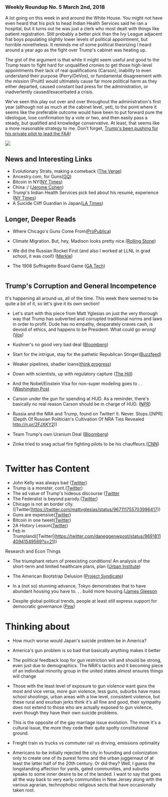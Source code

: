 
### Weekly Roundup No. 5 March 2nd, 2018

A lot going on this week in and around the White House. You might not have even heard that his pick to head Indian Health Services said he ran a hospital, but it turns out he was just a clerk who most dealt with things like patient registration. Still probably a better pick than the Ivy League adjacent frat boys populating slightly lower levels of political appointment, but horrible nonetheless. It reminds me of some political theorizing I heard around a year ago as the fight over Trump's cabinet was heating up. 

The gist of the argument is that while it might seem useful and good to the Trump team to fight hard for unqualified cronies to get those high-level appointments their lack of real qualifications (Carson), inability to even understand their purpose (Perry/DeVos), or fundamental disagreement with the mission (Pruitt) would ultimately cause far more political harm as they either departed, caused constant bad press for the administration, or inadvertently caused/exacerbated a crisis. 

We've seen this play out over and over throughout the administration's first year (although not as much at the cabinet level, yet), to the point where it seems like the preferable outcome would have been to put forward pure the ideologue, lose confirmation by a vote or two, and then easily pass a steady, but qualified and knowledge conservative. At least, that seems like a more reasonable strategy to me. Don't forget, [Trump's been pushing for his private pilot to lead the FAA](https://www.axios.com/exclusive-trump-privately-pushing-personal-pilot-to-run-faa-1519595187-5a735cc4-63e6-4348-b980-1aadf0b8e80d.html)!

![](https://farm5.staticflickr.com/4609/40572326001_ba1cb04853_c.jpg)

## News and Interesting Links

* Evolutionary Strats, making a comeback ([The Verge](https://www.theverge.com/tldr/2018/2/28/17062338/ai-agent-atari-q-bert-cracked-bug-cheat))
* Ancestry.com, for Guns([GQ](https://www.gq.com/story/inside-federal-bureau-of-way-too-many-guns/))
* Bitcoin in NY([NY Times](https://www.nytimes.com/2018/02/28/business/economy/bitcoin-electricity-productivity.html))
* China :/ ([Jerome Cohen](http://www.jeromecohen.net/jerrys-blog/china-is-likely-to-enter-another-long-period-of-severe-dictatorship))
* Trump's Indian Health Services pick lied about his resumé, experience ([NY Times](https://nytimes.com/2018/02/22/us/politics/indian-health-service-robert-weaver.html))
* A Suicide Cliff Guardian in Japan([LA Times](http://www.latimes.com/world/asia/la-fg-japan-suicide-20180222-story.html?outputType=amp))
![]()

## Longer, Deeper Reads
* Where Chicago's Guns Come From([ProPublica](https://www.propublica.org/article/how-chicago-gets-its-gun))
* Climate Migration. But, hey, Madison looks pretty nice.([Rolling Stone](https://www.rollingstone.com/politics/news/welcome-to-the-age-of-climate-migration-w516974))
* We did the Russian Rocket First (and also I worked at LLNL in grad school, it was cool!) ([Merkle](http://www.merkle.com/pluto/pluto.html))

* The 1908 Suffragette Board Game ([GA Tech](http://pwp.gatech.edu/suffragetto/historiography/))

![]()
## Trump's Corruption and General Incompetence

It's happening all around us, all of the time. This week there seemed to be quite a bit of it, so let's give it its own section!

* Let's start with this piece from Matt Yglesias on just the very thorough way that Trump has subverted and corrupted traditional norms and laws in order to profit. Dude has no empathy, desparately craves cash, is devoid of ethics, and happens to be President. What could go wrong!([Vox](https://www.vox.com/policy-and-politics/2018/3/1/17056562/trump-corruption-midterms))

* Kushner's no good very bad deal ([Bloomberg](https://www.bloomberg.com/graphics/2017-kushners-china-deal-flop-was-part-of-much-bigger-hunt-for-cash/))

* Start for the intrigue, stay for the pathetic Republican Stinger([Buzzfeed](https://www.buzzfeed.com/amphtml/tariniparti/as-trump-spirals-many-of-his-staffers-are-looking-to-exit?utm_term=.xqz8KO7dj))

* Weaker pipelines, shadier loans([think progress](https://thinkprogress.org/trump-rolled-back-pipeline-safety-regulations-benefiting-equity-firm-that-loaned-money-to-kushner-ca1c372857d7/))

* Down with scientists, up with regulatory capture ([The Hill](http://thehill.com/opinion/energy-environment/375308-trumps-epa-replaced-scientists-with-industry-advisors-under-the?amp))

* And the Nobel/Einstein Visa for non-super modeling goes to . . ([Washington Post](https://www.washingtonpost.com/amphtml/politics/questions-linger-about-how-melania-trump-a-slovenian-model-scored-the-einstein-visa/2018/02/28/d307ddb2-1b35-11e8-ae5a-16e60e4605f3_story.html)

* Carson under the gun for spending at HUD. As a reminder, there's basically no real reason Carson should be in charge of HUD. ([NPR](https://www.npr.org/2018/02/28/589493664/ben-carson-and-hud-face-allegations-of-lavish-spending-including-31-000-furnitur?utm_source=facebook.com&utm_medium=social&utm_campaign=npr&utm_term=nprnews&utm_content=20180228))

* Russia and the NRA and Trump, found on Twitter! It. Never. Stops.([NPR](Depth Of Russian Politician's Cultivation Of NRA Ties Revealed http://n.pr/2FJXKY2))
* Team Trump's own Uranium Deal ([Bloomberg](https://www.bloomberg.com/amp/news/articles/2018-02-26/u-s-energy-chief-is-said-to-plan-nuclear-deal-talks-with-saudis))
* Zinke tried to snag actual fire fighting pilots to be his chauffeurs.([CNN](https://amp.cnn.com/cnn/2018/02/27/politics/ryan-zinke-nra/index.html))

![]()
# Twitter has Content
* John Kelly was always bad ([Twitter](https://twitter.com/maxwelltani/status/968276220172521472))
* Trump is a monster, cont.([Twitter](https://twitter.com/mattmfm/status/967474049013121027))
* The ad value of Trump's hideous discourse ([Twitter](https://twitter.com/nycsouthpaw/status/967464280592445440)
* The Federalist is beyond parody.([Twitter](https://twitter.com/federalistpitch/status/967053666271354880))
* Chicago is not an border city.([Twitter]https://twitter.com/mattyglesias/status/967111755703996417))
* Guns are expensive([Twitter](https://twitter.com/jndevereux/status/967523062123057158))
* Bitcoin in one tweet([Twitter](https://twitter.com/k_morrissey/status/967607295956758528))
* 2A History Lesson([Twitter](https://twitter.com/egavactip/status/967923256983420928))
* Feb in Trumpland([Twitter[(https://twitter.com/daneggenwpost/status/969181140941549569?s=21))
![]()

Research and Econ Things

* The triumphant return of preexisting conditions! An analysis of the short-term and limited healthcare plans, plan ([Urban Institute](https://www.urban.org/research/publication/potential-impact-short-term-limited-duration-policies-insurance-coverage-premiums-and-federal-spending/view/full_report))

* The American Bootstrap Delusion ([Project Syndicate](https://www.project-syndicate.org/commentary/social-mobility-american-and-european-views-by-stefanie-stantcheva-2018-02/english))

* In a (not so) stunning advance, Tokyo demonstrates that to have abundant housing you have to. . . build more housing.([James Gleeson](https://jamesjgleeson.wordpress.com/2018/02/19/how-tokyo-built-its-way-to-abundant-housing/amp/$)

* Despite global political trends, people at least still express support for democratic governance ([Pew](http://www.pewglobal.org/2017/10/16/globally-broad-support-for-representative-and-direct-democracy/))
![]()

# Thinking about

* How much worse would Japan's suicide problem be in America?

* America's gun problem is so bad that basically anything makes it better 

* The political feedback loop for gun restriction will and should be strong, even just due to demographics. The NRA's tactics and it becoming piece of an individual minority group in the united states almost ensures things will change 

* Those with the least level of exposure to gun violence want guns the most and vice versa, more gun violence, less guns, suburbs have mass school shootings, urban areas with a low level, consistent violence, but these rural and exurban jerks think it's all fine and good, their sympathy does not extend to those who are actually exposed to gun violence, even though they have their own suicide problems. 

* This is the opposite of the gay marriage issue evolution. The more it's a cultural issue, the more they cede their quite spotty constitutional ground. 

* Freight train vs trucks vs commuter rail vs driving, emissions optimality

* Americans to-be initially rejected the city in founding and colonization only to create one of its purest forms and the urban juggernaut of at least the latter half of the 20th century. Or did they? Well, I guess the longstanding affection for yards, gated communities, and suburbs speaks to some inner desire to be of the landed. I want to say that goes all the way back to very early communities in New Jersey along with the various agrarian, technophobic religious sects that have occasionally taken root.









